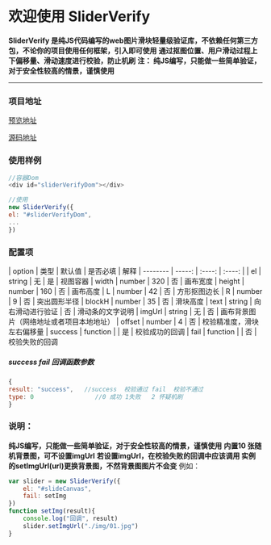 # 欢迎使用 SliderVerify

**SliderVerify 是纯JS代码编写的web图片滑块轻量级验证库，不依赖任何第三方包，不论你的项目使用任何框架，引入即可使用**
**通过抠图位置、用户滑动过程上下偏移量、滑动速度进行校验，防止机刷**
**注： 纯JS编写，只能做一些简单验证，对于安全性较高的情景，谨慎使用**

----

### 项目地址

[预览地址](http://localhost/)

[源码地址](http://localhost/)


### 使用样例

```javascript
//容器Dom
<div id="sliderVerifyDom"></div>

//使用
new SliderVerify({
el: "#sliderVerifyDom",
...
})
```

### 配置项

| option        | 类型       |  默认值           | 是否必填     | 解释
| --------      | -----:     | :----:           | :----:   |
| el            | string     | 无             | 是    |  视图容器
| width         | number     | 320            | 否    | 画布宽度
| height        | number     | 160            | 否    | 画布高度
| L             | number     | 42             | 否    | 方形抠图边长
| R             | number     | 9              | 否    | 突出圆形半径
| blockH        | number     | 35             | 否    | 滑块高度
| text          | string     | 向右滑动进行验证 | 否    | 滑动条的文字说明
| imgUrl        | string     | 无              | 否    | 画布背景图片（网络地址或者项目本地地址）
| offset        |  number    | 4               | 否    | 校验精准度，滑块左右偏移量
| success       |  function  |                 | 是    | 校验成功的回调
| fail          | function   |                 | 否    | 校验失败的回调

##### success fail 回调函数参数
```javascript
{
result: "success",   //success  校验通过 fail  校验不通过
type: 0                 //0 成功 1失败   2 怀疑机刷
}
```

### 说明：
**纯JS编写，只能做一些简单验证，对于安全性较高的情景，谨慎使用**
**内置10 张随机背景图，可不设置imgUrl**
**若设置imgUrl，在校验失败的回调中应该调用 实例的setImgUrl(url)更换背景图，不然背景图图片不会变**
例如：
```js
var slider = new SliderVerify({
    el: "#slideCanvas",
    fail: setImg
})
function setImg(result){
    console.log("回调", result)
    slider.setImgUrl("./img/01.jpg")
}
```






